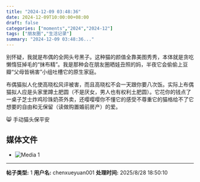 ```yaml
---
title: "2024-12-09 03:48:36"
date: 2024-12-09T10:00:00+08:00
draft: false
categories: ["moments","2024","2024-12"]
tags: ["朋友圈","生活记录"]
summary: "2024-12-09 03:48:36..."
---
```


别怀疑，我就是布偶的全网头号黑子。这种猫的颜值全靠美图秀秀，本体就是贪吃懒惰狂掉毛的“抹布精”。我是那种会在朋友圈晒娃丑照的妈，半夜它会偷偷上豆瓣“父母皆祸害”小组吐槽它的原生家庭。

布偶猫拟人化使高晓松风评被害，而且高晓松不会一天跟你要八次饭。实际上布偶猫拟人应是头家里蹲土肥圆（不是厌女，男人也有权利土肥圆）。它花你的钱点了一桌子芝士炸鸡珍珠奶茶外卖，还嘤嘤嘤你不懂它的感受不尊重它的猫格给不了它想要的自由和无保留（读做购置婚前房产）的爱。

😸 手动猫头保平安

## 媒体文件

- ![Media 1](/Moments/photos/2024-12-09/202412090348360.jpg)

---

**帖子类型:** 1
**用户名:** chenxueyuan001
**处理时间:** 2025/8/28 18:50:10
